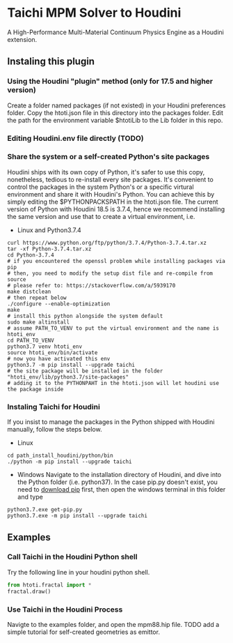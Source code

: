 # Taichi MPM Solver to Houdini

A High-Performance Multi-Material Continuum Physics Engine as a Houdini extension.

## Instaling this plugin
### Using the Houdini "plugin" method (only for 17.5 and higher version)
Create a folder named packages (if not existed) in your Houdini preferences folder.
Copy the htoti.json file in this directory into the packages folder.
Edit the path for the environment variable $htotiLib to the Lib folder in this repo.

### Editing Houdini.env file directly (TODO)

### Share the system or a self-created Python's site packages
Houdini ships with its own copy of Python, it's safer to use this copy, nonetheless, tedious to re-install every site packages. It's convenient to control the packages in the system Python's or a specific virtural environment and share it with Houdini's Python. You can achieve this by simply editing the $PYTHONPACKSPATH in the htoti.json file. The current version of Python with Houdini 18.5 is 3.7.4, hence we recommend installing the same version and use that to create a virtual environment, i.e.

- Linux and Python3.7.4
```shell
curl https://www.python.org/ftp/python/3.7.4/Python-3.7.4.tar.xz
tar -xf Python-3.7.4.tar.xz
cd Python-3.7.4
# if you encountered the openssl problem while installing packages via pip
# then, you need to modify the setup dist file and re-compile from source
# please refer to: https://stackoverflow.com/a/5939170
make distclean
# then repeat below
./configure --enable-optimization
make
# install this python alongside the system default
sudo make altinstall
# assume PATH_TO_VENV to put the virtual environment and the name is htoti_env
cd PATH_TO_VENV
python3.7 venv htoti_env
source htoti_env/bin/activate
# now you have activated this env
python3.7 -m pip install --upgrade taichi
# the site package will be installed in the folder "htoti_env/lib/python3.7/site-packages"
# adding it to the PYTHONPAHT in the htoti.json will let houdini use the package inside
```



### Instaling Taichi for Houdini
If you insist to manage the packages in the Python shipped with Houdini manually, follow the steps below.

- Linux
```shell
cd path_install_houdini/python/bin
./python -m pip install --upgrade taichi
```

- Windows
Navigate to the installation directory of Houdini, and dive into the Python folder (i.e. python37). In the case pip.py doesn't exist, you need to [download pip](https://bootstrap.pypa.io/get-pip.py) first, then open the windows terminal in this folder and type

```shell
python3.7.exe get-pip.py
python3.7.exe -m pip install --upgrade taichi
```

## Examples
### Call Taichi in the Houdini Python shell
Try the following line in your houdini python shell.
```python
from htoti.fractal import *
fractal.draw()
```
### Use Taichi in the Houdini Process
Navigte to the  examples folder, and open the mpm88.hip file. TODO add a simple tutorial for self-created geometries as emittor.
